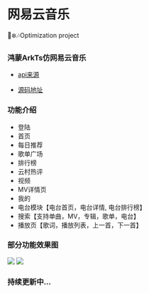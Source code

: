 # 网易云音乐
🎅❄️🎶Optimization project

### 鸿蒙ArkTs仿网易云音乐

- [api来源](https://github.com/Binaryify/NeteaseCloudMusicApi)

- [源码地址](https://github.com/Ignorance-of-Dong/optimization_open_neteasy_cloud)




### 功能介绍

- 登陆
- 首页
- 每日推荐
- 歌单广场
- 排行榜
- 云村热评
- 视频
- MV详情页
- 我的
- 电台模块【电台首页，电台详情, 电台排行榜】
- 搜索【支持单曲，MV，专辑，歌单，电台】
- 播放页【歌词，播放列表，上一首，下一首】

### 部分功能效果图

![]('/docs/20231123164849.jpg')
![]('/docs/20231123164921.jpg')




### **持续更新中...**
